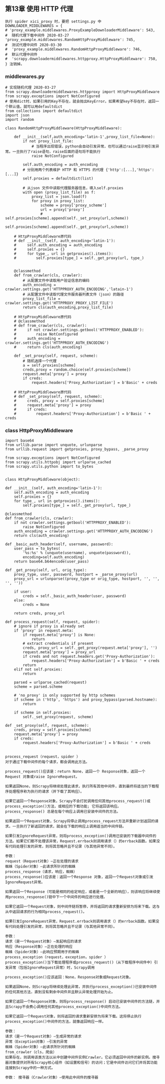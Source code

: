 ## 第13章 使用 HTTP 代理
    执行 spider xici_proxy 时，要把 settings.py 中
    DOWNLOADER_MIDDLEWARES = {
    # 'proxy_example.middlewares.ProxyExampleDownloaderMiddleware': 543,
    #  随机代理下载中间件 2020-03-27
    'proxy_example.middlewares.RandomHttpProxyMiddleware': 745,
    #  测试代理中间件 2020-03-30
    #  'proxy_example.middlewares.RandomHttpProxyMiddleware': 746,
    #  默认代理中间件
    #  'scrapy.downloadermiddlewares.httpproxy.HttpProxyMiddleware': 750,
    } 注销掉。
    
### middlewares.py 
    
    # 实现随机代理 2020-03-27
    from scrapy.downloadermiddlewares.httpproxy import HttpProxyMiddleware
    from scrapy.exceptions import NotConfigured
    # 使用dict时，如果引用的Key不存在，就会抛出KeyError。如果希望key不存在时，返回一个默认值，就可以用defaultdict
    from collections import defaultdict
    import json
    import random
    
    class RandomHttpProxyMiddleware(HttpProxyMiddleware):
    
        def __init__(self,auth_encoding='latin-1',proxy_list_file=None):
            if not proxy_list_file:
                # 当程序出现错误，python会自动引发异常，也可以通过raise显示地引发异常。一旦执行了raise语句，raise后面的语句将不能执行
                raise NotConfigured
    
            self.auth_encoding = auth_encoding
            # 分别用两个列表维护 HTTP 和 HTTPS 的代理 {'http':[...],'https':[...]}
            self.proxies = defaultdict(list)
    
            # 从json 文件中读取代理服务器信息，填入self.proxies
            with open (proxy_list_file) as f:
                proxy_list = json.load(f)
                for proxy in proxy_list:
                    scheme = proxy['proxy_scheme']
                    url = proxy['proxy']
                    # self.proxies[scheme].append(self._set_proxy(url,scheme))
                    self.proxies[scheme].append(self._get_proxy(url,scheme))
    
        # HttpProxyMiddleware原代码
        # def __init__(self, auth_encoding='latin-1'):
        #     self.auth_encoding = auth_encoding
        #     self.proxies = {}
        #     for type_, url in getproxies().items():
        #         self.proxies[type_] = self._get_proxy(url, type_)
    
    
        @classmethod
        def from_crawler(cls, crawler):
            # 从配置文件中读取用户验证信息的编码
            auth_encoding = crawler.settings.get('HTTPPROXY_AUTH_ENCODING','latain-1')
            # 从配置文件中读取代理文件服务器列表文件（json）的路径
            proxy_list_file = crawler.settings.get('HTTPPROXY_PROXY_LIST_FILE')
            return cls(auth_encoding,proxy_list_file)
    
        # HttpProxyMiddleware原代码
        # @classmethod
        # def from_crawler(cls, crawler):
        #     if not crawler.settings.getbool('HTTPPROXY_ENABLED'):
        #         raise NotConfigured
        #     auth_encoding = crawler.settings.get('HTTPPROXY_AUTH_ENCODING')
        #     return cls(auth_encoding)
    
        def _set_proxy(self, request, scheme):
            # 随机选择一个代理
            a = self.proxies[scheme]
            creds,proxy = random.choice(self.proxies[scheme])
            request.meta['proxy'] = proxy
            if creds:
                request.headers['Proxy_Authorization'] = b'Basic' + creds
    
        # HttpProxyMiddleware原代码
        # def _set_proxy(self, request, scheme):
        #     creds, proxy = self.proxies[scheme]
        #     request.meta['proxy'] = proxy
        #     if creds:
        #         request.headers['Proxy-Authorization'] = b'Basic ' + creds
        
###  class HttpProxyMiddleware
    import base64
    from urllib.parse import unquote, urlunparse
    from urllib.request import getproxies, proxy_bypass, _parse_proxy
    
    from scrapy.exceptions import NotConfigured
    from scrapy.utils.httpobj import urlparse_cached
    from scrapy.utils.python import to_bytes
    
    
    class HttpProxyMiddleware(object):

    def __init__(self, auth_encoding='latin-1'):
        self.auth_encoding = auth_encoding
        self.proxies = {}
        for type_, url in getproxies().items():
            self.proxies[type_] = self._get_proxy(url, type_)

    @classmethod
    def from_crawler(cls, crawler):
        if not crawler.settings.getbool('HTTPPROXY_ENABLED'):
            raise NotConfigured
        auth_encoding = crawler.settings.get('HTTPPROXY_AUTH_ENCODING')
        return cls(auth_encoding)

    def _basic_auth_header(self, username, password):
        user_pass = to_bytes(
            '%s:%s' % (unquote(username), unquote(password)),
            encoding=self.auth_encoding)
        return base64.b64encode(user_pass)

    def _get_proxy(self, url, orig_type):
        proxy_type, user, password, hostport = _parse_proxy(url)
        proxy_url = urlunparse((proxy_type or orig_type, hostport, '', '', '', ''))

        if user:
            creds = self._basic_auth_header(user, password)
        else:
            creds = None

        return creds, proxy_url

    def process_request(self, request, spider):
        # ignore if proxy is already set
        if 'proxy' in request.meta:
            if request.meta['proxy'] is None:
                return
            # extract credentials if present
            creds, proxy_url = self._get_proxy(request.meta['proxy'], '')
            request.meta['proxy'] = proxy_url
            if creds and not request.headers.get('Proxy-Authorization'):
                request.headers['Proxy-Authorization'] = b'Basic ' + creds
            return
        elif not self.proxies:
            return

        parsed = urlparse_cached(request)
        scheme = parsed.scheme

        # 'no_proxy' is only supported by http schemes
        if scheme in ('http', 'https') and proxy_bypass(parsed.hostname):
            return

        if scheme in self.proxies:
            self._set_proxy(request, scheme)

    def _set_proxy(self, request, scheme):
        creds, proxy = self.proxies[scheme]
        request.meta['proxy'] = proxy
        if creds:
            request.headers['Proxy-Authorization'] = b'Basic ' + creds
    
    
    process_request（request，spider ）
    对于通过下载中间件的每个请求，都会调用此方法。
    
    process_request()应该是：return None，返回一个 Response对象，返回一个Request 对象或raise IgnoreRequest。
    
    如果返回None，则Scrapy将继续处理此请求，执行所有其他中间件，直到最终将适当的下载程序处理程序称为执行的请求（并下载了其响应）。
    
    如果它返回一个Response对象，Scrapy不会打扰调用任何其他process_request()或process_exception()方法，或相应的下载功能; 它将返回该响应。process_response() 总是在每个响应上调用已安装中间件的方法。
    
    如果返回一个Request对象，Scrapy将停止调用process_request方法并重新计划返回的请求。一旦执行了新返回的请求，就会在下载的响应上调用适当的中间件链。
    
    如果引发IgnoreRequest异常，则将process_exception()调用已安装的下载器中间件的 方法。如果它们都不处理该异常，Request.errback则调用请求（）的errback函数。如果没有代码处理引发的异常，则将其忽略并且不记录（与其他异常不同）。
    
    参数：	
    request（Request对象）–正在处理的请求
    蜘蛛（Spider对象）–此请求所针对的蜘蛛
    process_response（请求，响应，蜘蛛）
    process_response()应该是：返回一个Response 对象，返回一个Request对象或引发IgnoreRequest异常。
    
    如果返回一个Response（可能是相同的给定响应，或者是一个全新的响应），则该响应将继续使用process_response()链中下一个中间件的响应进行处理。
    
    如果它返回一个Request对象，则中间件链将暂停，并将返回的请求重新安排为将来下载。这与从中返回请求的行为相同process_request()。
    
    如果引发IgnoreRequest异常，Request.errback则调用请求（）的errback函数。如果没有代码处理引发的异常，则将其忽略并且不记录（与其他异常不同）。
    
    参数：	
    请求（是一个Request对象）–发起响应的请求
    响应（Response对象）–正在处理的响应
    蜘蛛（Spider对象）–此响应预期用于的蜘蛛
    process_exception（request，exception，spider ）
    process_exception()当下载处理程序或process_request()（从下载程序中间件中）引发异常（包括IgnoreRequest异常）时，Scrapy调用
    
    process_exception()应该返回：None，Response对象或Request对象。
    
    如果返回None，则Scrapy将继续处理此异常，并执行process_exception()已安装中间件的任何其他方法，直到没有剩余中间件并且默认异常处理开始为止。
    
    如果它返回一个Response对象，则将process_response() 启动已安装中间件的方法链，并且Scrapy不会费心调用任何其他process_exception()中间件方法。
    
    如果它返回一个Request对象，则将返回的请求重新安排为将来下载。这将停止执行 process_exception()中间件的方法，就像返回响应一样。
    
    参数：	
    请求（是一个Request对象）–生成异常的请求
    异常（Exception对象）–引发的异常
    蜘蛛（Spider对象）–此请求所针对的蜘蛛
    from_crawler（cls，爬虫）
    如果存在，则调用该类方法以从中创建中间件实例Crawler。它必须返回中间件的新实例。搜寻器对象提供对所有Scrapy核心组件（如设置和信号）的访问；它是中间件访问它们并将其功能连接到Scrapy中的一种方式。
    
    参数：	搜寻器（Crawler对象）–使用此中间件的搜寻器
    
